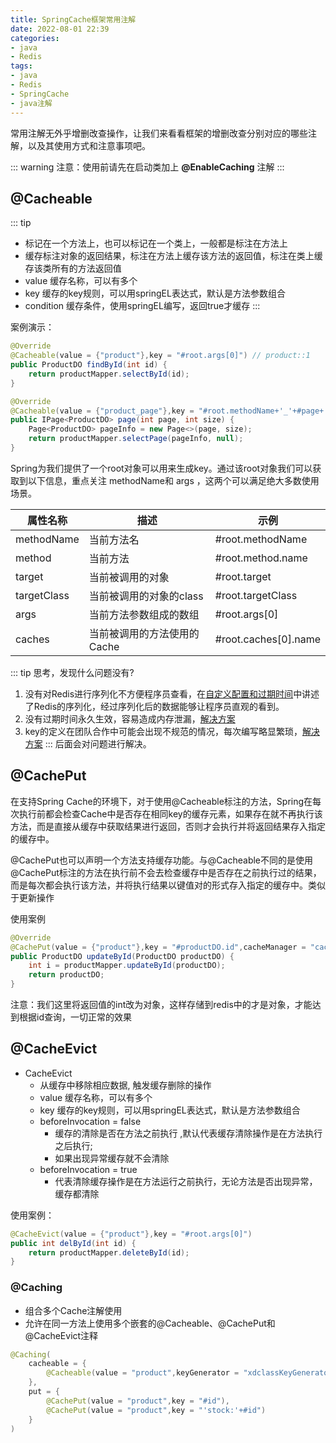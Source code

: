 ```yaml
---
title: SpringCache框架常用注解
date: 2022-08-01 22:39
categories:
- java
- Redis
tags:
- java
- Redis
- SpringCache
- java注解
---
```


常用注解无外乎增删改查操作，让我们来看看框架的增删改查分别对应的哪些注解，以及其使用方式和注意事项吧。
<!-- more -->

::: warning
注意：使用前请先在启动类加上 **@EnableCaching** 注解
:::

## @Cacheable
::: tip
- 标记在一个方法上，也可以标记在一个类上，一般都是标注在方法上
- 缓存标注对象的返回结果，标注在方法上缓存该方法的返回值，标注在类上缓存该类所有的方法返回值
- value 缓存名称，可以有多个
- key 缓存的key规则，可以用springEL表达式，默认是方法参数组合
- condition 缓存条件，使用springEL编写，返回true才缓存
:::


案例演示：

```java
@Override
@Cacheable(value = {"product"},key = "#root.args[0]") // product::1
public ProductDO findById(int id) {
    return productMapper.selectById(id);
}

@Override
@Cacheable(value = {"product_page"},key = "#root.methodName+'_'+#page+'_'+#size") //product_page::page_1_5
public IPage<ProductDO> page(int page, int size) {
    Page<ProductDO> pageInfo = new Page<>(page, size);
    return productMapper.selectPage(pageInfo, null);
}
```

Spring为我们提供了一个root对象可以用来生成key。通过该root对象我们可以获取到以下信息，重点关注 methodName和 args ，这两个可以满足绝大多数使用场景。

| 属性名称    | 描述                        | 示例                 |
| ----------- | --------------------------- | -------------------- |
| methodName  | 当前方法名                  | #root.methodName     |
| method      | 当前方法                    | #root.method.name    |
| target      | 当前被调用的对象            | #root.target         |
| targetClass | 当前被调用的对象的class     | #root.targetClass    |
| args        | 当前方法参数组成的数组      | #root.args[0]        |
| caches      | 当前被调用的方法使用的Cache | #root.caches[0].name |

::: tip
思考，发现什么问题没有?
1. 没有对Redis进行序列化不方便程序员查看，在[自定义配置和过期时间](/后端开发/redis专栏/SpringCache框架/自定义配置和过期时间)中讲述了Redis的序列化，经过序列化后的数据能够让程序员直观的看到。
2. 没有过期时间永久生效，容易造成内存泄漏，[解决方案](/后端开发/redis专栏/SpringCache框架/自定义配置和过期时间)
3. key的定义在团队合作中可能会出现不规范的情况，每次编写略显繁琐，[解决方案](/后端开发/redis专栏/SpringCache框架/自定义缓存KeyGenerator)
:::
后面会对问题进行解决。



## @CachePut

在支持Spring Cache的环境下，对于使用@Cacheable标注的方法，Spring在每次执行前都会检查Cache中是否存在相同key的缓存元素，如果存在就不再执行该方法，而是直接从缓存中获取结果进行返回，否则才会执行并将返回结果存入指定的缓存中。

@CachePut也可以声明一个方法支持缓存功能。与@Cacheable不同的是使用@CachePut标注的方法在执行前不会去检查缓存中是否存在之前执行过的结果，而是每次都会执行该方法，并将执行结果以键值对的形式存入指定的缓存中。类似于更新操作

使用案例

```java
@Override
@CachePut(value = {"product"},key = "#productDO.id",cacheManager = "cacheManager1Hour")
public ProductDO updateById(ProductDO productDO) {
    int i = productMapper.updateById(productDO);
    return productDO;
}
```

注意：我们这里将返回值的int改为对象，这样存储到redis中的才是对象，才能达到根据id查询，一切正常的效果



## @CacheEvict

- CacheEvict
    - 从缓存中移除相应数据, 触发缓存删除的操作
    - value 缓存名称，可以有多个
    - key 缓存的key规则，可以用springEL表达式，默认是方法参数组合
    - beforeInvocation = false
        - 缓存的清除是否在方法之前执行 ,默认代表缓存清除操作是在方法执行之后执行;
        - 如果出现异常缓存就不会清除
    - beforeInvocation = true
        - 代表清除缓存操作是在方法运行之前执行，无论方法是否出现异常，缓存都清除

使用案例：

```java
@CacheEvict(value = {"product"},key = "#root.args[0]")
public int delById(int id) {
    return productMapper.deleteById(id);
}
```



### @Caching

- 组合多个Cache注解使用
- 允许在同一方法上使用多个嵌套的@Cacheable、@CachePut和@CacheEvict注释

```java
@Caching(
    cacheable = {
        @Cacheable(value = "product",keyGenerator = "xdclassKeyGenerator")
    },
    put = {
        @CachePut(value = "product",key = "#id"),
        @CachePut(value = "product",key = "'stock:'+#id")
    }
)
```


